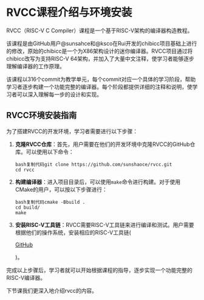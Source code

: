 # RVCC课程介绍与环境安装

RVCC（RISC-V C Compiler）课程是一个基于RISC-V架构的编译器构造教程。

该课程是由GitHub用户@sunsahce和@ksco在Rui开发的chibicc项目基础上进行的修改，原始的chibicc是一个为X86架构设计的迷你编译器。RVCC项目通过将chibicc改写为支持RISC-V 64架构，并加入了大量中文注释，使学习者能够逐步理解编译器的工作原理。

该课程以316个commit为教学单元，每个commit对应一个具体的学习阶段，帮助学习者逐步构建一个功能完整的编译器。每个阶段都提供详细的注释和说明，使学习者可以深入理解每一步的设计和实现。

## RVCC环境安装指南

为了搭建RVCC的开发环境，学习者需要进行以下步骤：

1. **克隆RVCC仓库**：首先，用户需要在他们的开发环境中克隆RVCC的GitHub仓库。可以使用以下命令：

   ```
   bash复制代码git clone https://github.com/sunshaoce/rvcc.git
   cd rvcc
   ```

2. **构建编译器**：进入项目目录后，可以使用`make`命令进行构建。对于使用CMake的用户，可以按以下步骤进行：

   ```
   bash复制代码cmake -Bbuild .
   cd build/
   make
   ```

3. **安装RISC-V工具链**：RVCC需要RISC-V工具链来进行编译和测试。用户需要根据他们的操作系统，安装相应的RISC-V工具链(

   [GitHub](https://github.com/sunshaoce/rvcc)

   )。

完成以上步骤后，学习者就可以开始根据课程的指导，逐步实现一个功能完整的RISC-V编译器。

下节课我们更深入地介绍rvcc的内容。